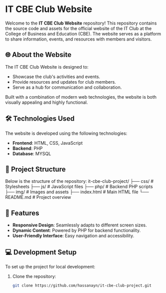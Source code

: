 # IT CBE Club Website

Welcome to the **IT CBE Club Website** repository! This repository contains the source code and assets for the official website of the IT Club at the College of Business and Education (CBE). The website serves as a platform to share information, events, and resources with members and visitors.

## 🌐 About the Website

The IT CBE Club Website is designed to:
- Showcase the club's activities and events.
- Provide resources and updates for club members.
- Serve as a hub for communication and collaboration.

Built with a combination of modern web technologies, the website is both visually appealing and highly functional.

## 🛠️ Technologies Used

The website is developed using the following technologies:
- **Frontend**: HTML, CSS, JavaScript
- **Backend**: PHP
- **Database**: MYSQL

## 📂 Project Structure

Below is the structure of the repository:
it-cbe-club-project/
├── css/                # Stylesheets
├── js/                 # JavaScript files
├── php/                # Backend PHP scripts
├── img/                # Images and assets
├── index.html          # Main HTML file
└── README.md           # Project overview

## 🚀 Features

- **Responsive Design**: Seamlessly adapts to different screen sizes.
- **Dynamic Content**: Powered by PHP for backend functionality.
- **User-Friendly Interface**: Easy navigation and accessibility.

## 💻 Development Setup

To set up the project for local development:

1. Clone the repository:
   ```bash
   git clone https://github.com/hassanayn/it-cbe-club-project.git
